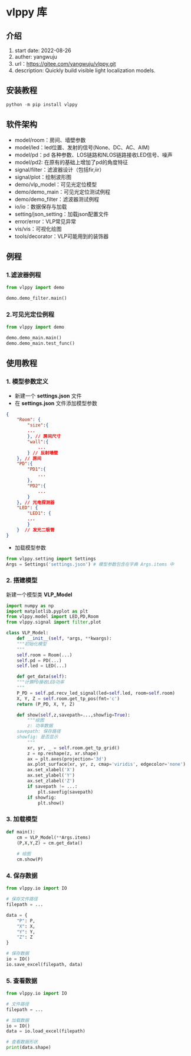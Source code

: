 # vlppy 库

## 介绍

1. start date:  2022-08-26
2. auther:  yangwuju
3. url：https://gitee.com/yangwuju/vlppy.git
4. description:  Quickly build visible light localization models.

## 安装教程

```powershell
python -m pip install vlppy
```

## 软件架构

* model/room：房间、墙壁参数
* model/led：led位置、发射的信号(None、DC、AC、AIM)
* model/pd：pd 各种参数、LOS链路和NLOS链路接收LED信号、噪声
* model/pd2: 在原有的基础上增加了pd的角度特征
* signal/filter：滤波器设计（包括fir,iir）
* signal/plot：绘制波形图
* demo/vlp_model：可见光定位模型
* demo/demo_main：可见光定位测试例程
* demo/demo_filter：滤波器测试例程
* io/io：数据保存与加载
* setting/json_setting：加载json配置文件
* error/error：VLP常见异常
* vis/vis：可视化绘图
* tools/decorator：VLP可能用到的装饰器

## 例程

### 1.滤波器例程

```python
from vlppy import demo

demo.demo_filter.main()
```

### 2.可见光定位例程

```python
from vlppy import demo

demo.demo_main.main()
demo.demo_main.test_func()
```

## 使用教程

### 1. 模型参数定义

* 新建一个 **settings.json** 文件
* 在 **settings.json** 文件添加模型参数

```json
{
    "Room": {
        "size":{  
	    ...
        }, // 房间尺寸
        "wall":{
            ...
        } // 反射墙壁
    }, // 房间
    "PD":{  
        "PD1":{
            ...
        },
        "PD2":{
            ...
        }
    }, // 光电探测器
    "LED": {
        "LED1": {
	    ...
        }
    }  // 发光二极管 
}
```

* 加载模型参数

```python
from vlppy.setting import Settings
Args = Settings('settings.json') # 模型参数包含在字典 Args.items 中
```

### 2. 搭建模型

新建一个模型类 **VLP_Model**

```python
import numpy as np
import matplotlib.pyplot as plt
from vlppy.model import LED,PD,Room
from vlppy.signal import filter,plot

class VLP_Model:
    def __init__(self, *args, **kwargs):
	"""初始化模型
	"""
	self.room = Room(...)
	self.pd = PD(...)
	self.led = LED(...)

    def get_data(self):
	"""计算PD接收LED功率
	"""
	P_PD = self.pd.recv_led_signal(led=self.led, room=self.room) 
	X, Y, Z = self.room.get_tp_pos(fmt='c')
	return (P_PD, X, Y, Z)

    def show(self,z,savepath=...,showfig=True):
        """绘图
        z: 功率数据
	savepath: 保存路径
	showfig: 是否显示
        """
        xr, yr, _ = self.room.get_tp_grid()
        z = np.reshape(z, xr.shape)  
        ax = plt.axes(projection='3d')
        ax.plot_surface(xr, yr, z, cmap='viridis', edgecolor='none')
        ax.set_xlabel('X')
        ax.set_ylabel('Y')
        ax.set_zlabel('Z')
        if savepath != ...:
            plt.savefig(savepath)
        if showfig:
            plt.show()
```

### 3. 加载模型

```python
def main():
    cm = VLP_Model(**Args.items)
    (P,X,Y,Z) = cm.get_data()
  
    # 绘图
    cm.show(P)
```

### 4. 保存数据

```python
from vlppy.io import IO

# 保存文件路径
filepath = ...

data = {
    "P": P,
    "X": X,
    "Y": Y,
    "Z": Z
}

# 保存数据
io = IO() 
io.save_excel(filepath, data)
```

### 5. 查看数据

```python
from vlppy.io import IO

# 文件路径
filepath = ...

# 加载数据
io = IO() 
data = io.load_excel(filepath)

# 查看数据形状
print(data.shape)
```
